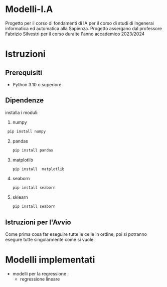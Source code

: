 # Modelli-I.A
Progetto per il corso di fondamenti di IA per il corso di studi di Ingenerai informatica ed automatica alla Sapienza.
Progetto assergano dal professore Fabrizio Silvestri per il corso duralte l'anno accademico 2023/2024

# Istruzioni

## Prerequisiti

* Python 3.10 o superiore

## Dipendenze

installa i moduli:

1. numpy
  ```bash
   pip install numpy
  ```
2. pandas
   ```bash
   pip install pandas
   ```
3. matplotlib
   ```bash
   pip install  matplotlib
   ```
4. seaborn
   ```bash
   pip install seaborn
   ```
5. sklearn
   ```bash
   pip install seaborn
   ```

## Istruzioni per l'Avvio

Come prima cosa far eseguire tutte le celle in ordine, poi si potranno esegure tutte singolarmente come si vuole.

# Modelli implementati

* modelli per la regressione :
   * regressione lineare 
   
